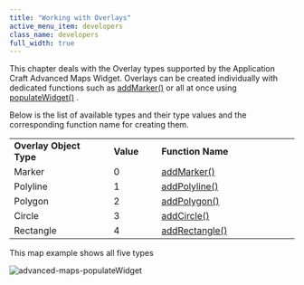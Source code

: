 ```yaml
---
title: "Working with Overlays"
active_menu_item: developers
class_name: developers
full_width: true
---
```



This chapter deals with the Overlay types supported by the Application Craft Advanced Maps Widget. Overlays can be created individually with dedicated functions such as [addMarker()](/developers/user-guide/scripting-apis/client-api/widget-object-functions/advanced-maps/addmarker) or all at once using [populateWidget()](/developers/user-guide/product-guide/advanced-important-widgets/google-v3-maps-widget/using-populatewidget) .

Below is the list of available types and their type values and the corresponding function name for creating them.

<table>
<tr>
<td width="182">
  <strong>Overlay Object Type</strong>

</td>
<td width="8">
</td>
<td width="85">
  <strong>Value</strong>

</td>
<td width="301">
  <strong>Function Name</strong>

</td>
</tr>
<tr>
<td width="182">
Marker

</td>
<td width="8">
</td>
<td width="85">
0

</td>
<td width="301">
  <a href="/developers/user-guide/scripting-apis/client-api/widget-object-functions/advanced-maps/addmarker">addMarker()</a>

</td>
</tr>
<tr>
<td width="182">
Polyline

</td>
<td width="8">
</td>
<td width="85">
1

</td>
<td width="301">
  <a href="/developers/user-guide/scripting-apis/client-api/widget-object-functions/advanced-maps/addpolyline">addPolyline()</a>

</td>
</tr>
<tr>
<td width="182">
Polygon

</td>
<td width="8">
</td>
<td width="85">
2

</td>
<td width="301">
  <a href="/developers/user-guide/scripting-apis/client-api/widget-object-functions/advanced-maps/addpolygon">addPolygon()</a>

</td>
</tr>
<tr>
<td width="182">
Circle

</td>
<td width="8">
</td>
<td width="85">
3

</td>
<td width="301">
  <a href="/developers/user-guide/scripting-apis/client-api/widget-object-functions/advanced-maps/addcircle">addCircle()</a>

</td>
</tr>
<tr>
<td width="182">
Rectangle

</td>
<td width="8">
</td>
<td width="85">
4

</td>
<td width="301">
  <a href="/developers/user-guide/scripting-apis/client-api/widget-object-functions/advanced-maps/addrectangle">addRectangle()</a>

</td>
</tr>
</table>

This map example shows all five types

![advanced-maps-populateWidget](/img/docs/advanced-maps-populatewidget.png)

